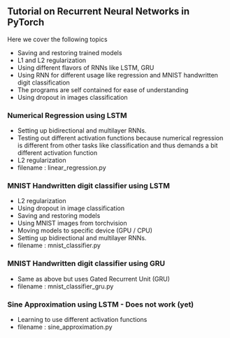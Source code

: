 ## Tutorial on Recurrent Neural Networks in PyTorch
Here we cover the following topics
- Saving and restoring trained models
- L1 and L2 regularization
- Using different flavors of RNNs like LSTM, GRU
- Using RNN for different usage like regression and MNIST handwritten digit classification
- The programs are self contained for ease of understanding
- Using dropout in images classification

### Numerical Regression using LSTM
- Setting up bidirectional and multilayer RNNs.
- Testing out different activation functions because numerical regression is different from other tasks like
classification and thus demands a bit different activation function
- L2 regularization
- filename : linear_regression.py

### MNIST Handwritten digit classifier using LSTM
- L2 regularization
- Using dropout in image classification
- Saving and restoring models
- Using MNIST images from torchvision
- Moving models to specific device (GPU / CPU)
- Setting up bidirectional and multilayer RNNs.
- filename : mnist_classifier.py

### MNIST Handwritten digit classifier using GRU
- Same as above but uses Gated Recurrent Unit (GRU)
- filename : mnist_classifier_gru.py

### Sine Approximation using LSTM - Does not work (yet)
- Learning to use different activation functions
- filename : sine_approximation.py
